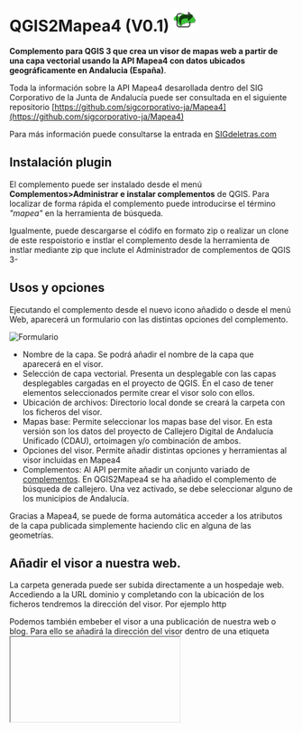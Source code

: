 # QGIS2Mapea4 (V0.1) <img src="icon.png" height="42" width="42">

**Complemento para QGIS 3 que crea un visor de mapas web a partir de una capa vectorial usando la API Mapea4 con datos ubicados geográficamente en Andalucia (España)**.

Toda la información sobre la API Mapea4 desarollada dentro del SIG Corporativo de la Junta de Andalucía puede ser consultada en el siguiente repositorio [https://github.com/sigcorporativo-ja/Mapea4](https://github.com/sigcorporativo-ja/Mapea4)

Para más información puede consultarse la entrada en [SIGdeletras.com](http://www.sigdeletras.com/2017/blog/plugin-de-qgis-para-descarga-de-datos-catastrales-inspire/)

## Instalación plugin

El complemento puede ser instalado desde el menú <b>Complementos>Administrar e instalar complementos</b> de QGIS. Para localizar de forma rápida el complemento puede introducirse el término <i>"mapea"</i> en la herramienta de búsqueda.

Igualmente, puede descargarse el códifo en formato zip o realizar un clone de este respoistorio e instlar el complemento desde la herramienta de instlar mediante zip que inclute el Administrador de complementos de QGIS 3-

## Usos y opciones

Ejecutando el complemento desde el nuevo icono añadido o desde el menú Web, aparecerá un formulario con las distintas opciones del complemento.

![Formulario](formulario.png)

- Nombre de la capa. Se podrá añadir el nombre de la capa que aparecerá en el visor.
- Selección de capa vectorial. Presenta un desplegable con las capas desplegables cargadas en el proyecto de QGIS. En el caso de tener elementos seleccionados permite crear el visor solo con ellos.
- Ubicación de archivos: Directorio local donde se creará la carpeta con los ficheros del visor.
- Mapas base: Permite seleccionar los mapas base del visor. En esta versión son los datos del proyecto de Callejero Digital de Andalucía Unificado (CDAU), ortoimagen y/o combinación de ambos.
- Opciones del visor. Permite añadir distintas opciones y herramientas al visor incluidas en Mapea4
- Complementos: Al API permite añadir un conjunto variado de [complementos](https://github.com/sigcorporativo-ja/Mapea4/wiki/Plugins). En QGIS2Mapea4 se ha añadido el complemento de búsqueda de callejero. Una vez activado, se debe seleccionar alguno de los municipios de Andalucía.

Gracias a Mapea4, se puede de forma automática acceder a los atributos de la capa publicada simplemente haciendo clic en alguna de las geometrías.

## Añadir el visor a nuestra web.

La carpeta generada puede ser subida directamente a un hospedaje web. Accediendo a la URL dominio y completando con la ubicación de los ficheros tendremos la dirección del visor.  Por ejemplo http

Podemos también embeber el visor a una publicación de nuestra web o blog. Para ello se añadirá la dirección del visor dentro de una etiqueta <iframe> y los parámetros básicos para su configuración.

El código de ejemplos y el resultado lo tenéis a continuación.

	<iframe width="525" height="350" frameborder="0" scrolling="no" marginheight="0" marginwidth="0" 
	src=""> </iframe> 

## 2DO

- Seleccionar varias capas vectoriales
- Ampliar los complementos de Mapea4 a instalar
- Aplicación de simbilogías para mapas temáticos (coropletas, categorizados, cluster)

## Changelog
- 02.07.2018 V0.1: Primera versión
